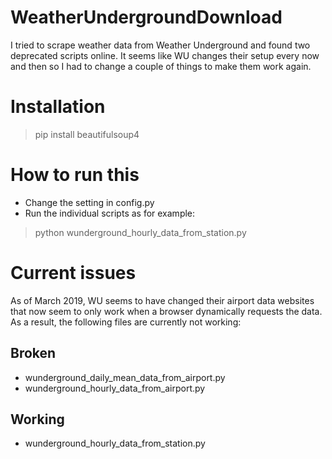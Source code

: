 # WeatherUndergroundDownload

I tried to scrape weather data from Weather Underground and found two deprecated scripts online.
It seems like WU changes their setup every now and then so I had to change a couple of things to make them work again.

# Installation

> pip install beautifulsoup4

# How to run this

- Change the setting in config.py
- Run the individual scripts as for example:
> python wunderground_hourly_data_from_station.py

# Current issues

As of March 2019, WU seems to have changed their airport data websites that now seem to only work when a browser dynamically requests the data. As a result, the following files are currently not working:

## Broken

- wunderground_daily_mean_data_from_airport.py	
- wunderground_hourly_data_from_airport.py

## Working

- wunderground_hourly_data_from_station.py



